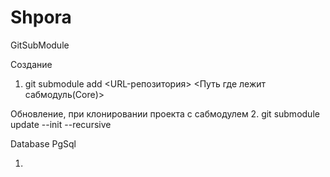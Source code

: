# Shpora

GitSubModule

Создание
1. git submodule add <URL-репозитория> <Путь где лежит сабмодуль(Core)>

Обновление, при клонировании проекта с сабмодулем
2. git submodule update --init --recursive

Database PgSql

1.
